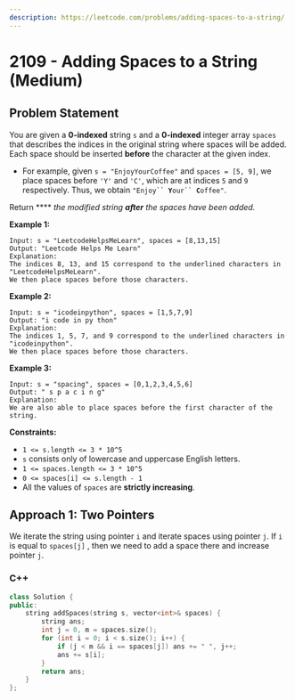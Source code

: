 ```yaml
---
description: https://leetcode.com/problems/adding-spaces-to-a-string/
---
```


# 2109 - Adding Spaces to a String (Medium)

## Problem Statement

You are given a **0-indexed** string `s` and a **0-indexed** integer array `spaces` that describes the indices in the original string where spaces will be added. Each space should be inserted **before** the character at the given index.

* For example, given `s = "EnjoyYourCoffee"` and `spaces = [5, 9]`, we place spaces before `'Y'` and `'C'`, which are at indices `5` and `9` respectively. Thus, we obtain `"Enjoy`` `**`Y`**`our`` `**`C`**`offee"`.

Return **** _the modified string **after** the spaces have been added._

**Example 1:**

```
Input: s = "LeetcodeHelpsMeLearn", spaces = [8,13,15]
Output: "Leetcode Helps Me Learn"
Explanation: 
The indices 8, 13, and 15 correspond to the underlined characters in "LeetcodeHelpsMeLearn".
We then place spaces before those characters.
```

**Example 2:**

```
Input: s = "icodeinpython", spaces = [1,5,7,9]
Output: "i code in py thon"
Explanation:
The indices 1, 5, 7, and 9 correspond to the underlined characters in "icodeinpython".
We then place spaces before those characters.
```

**Example 3:**

```
Input: s = "spacing", spaces = [0,1,2,3,4,5,6]
Output: " s p a c i n g"
Explanation:
We are also able to place spaces before the first character of the string.
```

**Constraints:**

* `1 <= s.length <= 3 * 10^5`
* `s` consists only of lowercase and uppercase English letters.
* `1 <= spaces.length <= 3 * 10^5`
* `0 <= spaces[i] <= s.length - 1`
* All the values of `spaces` are **strictly increasing**.

## Approach 1: Two Pointers

We iterate the string using pointer `i` and iterate spaces using pointer `j`. If `i` is equal to `spaces[j]` , then we need to add a space there and increase pointer `j`.

### C++

```cpp
class Solution {
public:
    string addSpaces(string s, vector<int>& spaces) {
        string ans;
        int j = 0, m = spaces.size();
        for (int i = 0; i < s.size(); i++) {
            if (j < m && i == spaces[j]) ans += " ", j++;
            ans += s[i];
        }
        return ans;
    }
};
```
